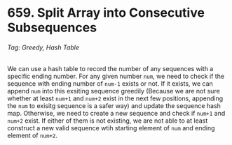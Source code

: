 # 659. Split Array into Consecutive Subsequences

###### Tag: Greedy, Hash Table

We can use a hash table to record the number of any sequences with a specific ending number. For any given number `num`, we need to check if the sequence 
with ending number of `num-1` exists or not. If it exists, we can append `num` into this exsiting sequence greedily (Because we are not sure whether at least `num+1` and `num+2` exist in the next few positions, appending the `num` to exisitg sequence is a safer way) and update the sequence hash map. Otherwise, we need to 
create a new sequence and check if `num+1` and `num+2` exist. If either of them is not existing, we are not able to at least construct a new valid 
sequence wtih starting element of `num` and ending element of `num+2`.     